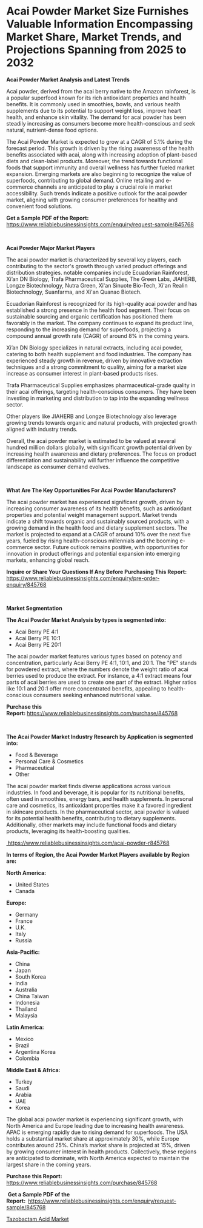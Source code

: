 <p><h1>Acai Powder Market Size Furnishes Valuable Information Encompassing Market Share, Market Trends, and Projections Spanning from 2025 to 2032</h1></p><p><strong>Acai Powder Market Analysis and Latest Trends</strong></p>
<p><p>Acai powder, derived from the acai berry native to the Amazon rainforest, is a popular superfood known for its rich antioxidant properties and health benefits. It is commonly used in smoothies, bowls, and various health supplements due to its potential to support weight loss, improve heart health, and enhance skin vitality. The demand for acai powder has been steadily increasing as consumers become more health-conscious and seek natural, nutrient-dense food options.</p><p>The Acai Powder Market is expected to grow at a CAGR of 5.1% during the forecast period. This growth is driven by the rising awareness of the health benefits associated with acai, along with increasing adoption of plant-based diets and clean-label products. Moreover, the trend towards functional foods that support immunity and overall wellness has further fueled market expansion. Emerging markets are also beginning to recognize the value of superfoods, contributing to global demand. Online retailing and e-commerce channels are anticipated to play a crucial role in market accessibility. Such trends indicate a positive outlook for the acai powder market, aligning with growing consumer preferences for healthy and convenient food solutions.</p></p>
<p><strong>Get a Sample PDF of the Report:&nbsp;</strong> <a href="https://www.reliablebusinessinsights.com/enquiry/request-sample/845768?utm_campaign=2247&utm_medium=2&utm_source=Github&utm_content=ia&utm_term=01042025&utm_id=acai-powder">https://www.reliablebusinessinsights.com/enquiry/request-sample/845768</a></p>
<p>&nbsp;</p>
<p><strong>Acai Powder Major Market Players</strong></p>
<p><p>The acai powder market is characterized by several key players, each contributing to the sector's growth through varied product offerings and distribution strategies. notable companies include Ecuadorian Rainforest, Xi’an DN Biology, Trafa Pharmaceutical Supplies, The Green Labs, JIAHERB, Longze Biotechnology, Nutra Green, Xi'an Sinuote Bio-Tech, Xi'an Realin Biotechnology, Suanfarma, and Xi'an Quanao Biotech.</p><p>Ecuadorian Rainforest is recognized for its high-quality acai powder and has established a strong presence in the health food segment. Their focus on sustainable sourcing and organic certification has positioned them favorably in the market. The company continues to expand its product line, responding to the increasing demand for superfoods, projecting a compound annual growth rate (CAGR) of around 8% in the coming years.</p><p>Xi’an DN Biology specializes in natural extracts, including acai powder, catering to both health supplement and food industries. The company has experienced steady growth in revenue, driven by innovative extraction techniques and a strong commitment to quality, aiming for a market size increase as consumer interest in plant-based products rises.</p><p>Trafa Pharmaceutical Supplies emphasizes pharmaceutical-grade quality in their acai offerings, targeting health-conscious consumers. They have been investing in marketing and distribution to tap into the expanding wellness sector.</p><p>Other players like JIAHERB and Longze Biotechnology also leverage growing trends towards organic and natural products, with projected growth aligned with industry trends.</p><p>Overall, the acai powder market is estimated to be valued at several hundred million dollars globally, with significant growth potential driven by increasing health awareness and dietary preferences. The focus on product differentiation and sustainability will further influence the competitive landscape as consumer demand evolves.</p></p>
<p>&nbsp;</p>
<p><strong>What Are The Key Opportunities For Acai Powder Manufacturers?</strong></p>
<p><p>The acai powder market has experienced significant growth, driven by increasing consumer awareness of its health benefits, such as antioxidant properties and potential weight management support. Market trends indicate a shift towards organic and sustainably sourced products, with a growing demand in the health food and dietary supplement sectors. The market is projected to expand at a CAGR of around 10% over the next five years, fueled by rising health-conscious millennials and the booming e-commerce sector. Future outlook remains positive, with opportunities for innovation in product offerings and potential expansion into emerging markets, enhancing global reach.</p></p>
<p><strong>Inquire or Share Your Questions If Any Before Purchasing This Report:</strong> <a href="https://www.reliablebusinessinsights.com/enquiry/pre-order-enquiry/845768?utm_campaign=2247&utm_medium=2&utm_source=Github&utm_content=ia&utm_term=01042025&utm_id=acai-powder">https://www.reliablebusinessinsights.com/enquiry/pre-order-enquiry/845768</a></p>
<p>&nbsp;</p>
<p><strong>Market Segmentation</strong></p>
<p><strong>The Acai Powder Market Analysis by types is segmented into:</strong></p>
<p><ul><li>Acai Berry PE 4:1</li><li>Acai Berry PE 10:1</li><li>Acai Berry PE 20:1</li></ul></p>
<p><p>The acai powder market features various types based on potency and concentration, particularly Acai Berry PE 4:1, 10:1, and 20:1. The "PE" stands for powdered extract, where the numbers denote the weight ratio of acai berries used to produce the extract. For instance, a 4:1 extract means four parts of acai berries are used to create one part of the extract. Higher ratios like 10:1 and 20:1 offer more concentrated benefits, appealing to health-conscious consumers seeking enhanced nutritional value.</p></p>
<p><strong>Purchase this Report:&nbsp;</strong><a href="https://www.reliablebusinessinsights.com/purchase/845768?utm_campaign=2247&utm_medium=2&utm_source=Github&utm_content=ia&utm_term=01042025&utm_id=acai-powder">https://www.reliablebusinessinsights.com/purchase/845768</a></p>
<p>&nbsp;</p>
<p><strong>The Acai Powder Market Industry Research by Application is segmented into:</strong></p>
<p><ul><li>Food & Beverage</li><li>Personal Care & Cosmetics</li><li>Pharmaceutical</li><li>Other</li></ul></p>
<p><p>The acai powder market finds diverse applications across various industries. In food and beverage, it is popular for its nutritional benefits, often used in smoothies, energy bars, and health supplements. In personal care and cosmetics, its antioxidant properties make it a favored ingredient in skincare products. In the pharmaceutical sector, acai powder is valued for its potential health benefits, contributing to dietary supplements. Additionally, other markets may include functional foods and dietary products, leveraging its health-boosting qualities.</p></p>
<p><a href="https://www.reliablebusinessinsights.com/acai-powder-r845768?utm_campaign=2247&utm_medium=2&utm_source=Github&utm_content=ia&utm_term=01042025&utm_id=acai-powder">&nbsp;https://www.reliablebusinessinsights.com/acai-powder-r845768</a></p>
<p><strong>In terms of Region, the Acai Powder Market Players available by Region are:</strong></p>
<p>
    <p> <strong> North America: </strong>
        <ul>
            <li>United States</li>
            <li>Canada</li>
        </ul>
        </p> 
    <p> <strong> Europe: </strong>
        <ul>
            <li>Germany</li>
            <li>France</li>
            <li>U.K.</li>
            <li>Italy</li>
            <li>Russia</li>
        </ul>
        </p> 
    <p> <strong> Asia-Pacific: </strong>
        <ul>
            <li>China</li>
            <li>Japan</li>
            <li>South Korea</li>
            <li>India</li>
            <li>Australia</li>
            <li>China Taiwan</li>
            <li>Indonesia</li>
            <li>Thailand</li>
            <li>Malaysia</li>
        </ul>
        </p> 
    <p> <strong> Latin America: </strong>
        <ul>
            <li>Mexico</li>
            <li>Brazil</li>
            <li>Argentina Korea</li>
            <li>Colombia</li>
        </ul>
        </p> 
    <p> <strong> Middle East & Africa: </strong>
        <ul>
            <li>Turkey</li>
            <li>Saudi</li>
            <li>Arabia</li>
            <li>UAE</li>
            <li>Korea</li>
        </ul>
    </p>
    </p>
<p><p>The global acai powder market is experiencing significant growth, with North America and Europe leading due to increasing health awareness. APAC is emerging rapidly due to rising demand for superfoods. The USA holds a substantial market share at approximately 30%, while Europe contributes around 25%. China’s market share is projected at 15%, driven by growing consumer interest in health products. Collectively, these regions are anticipated to dominate, with North America expected to maintain the largest share in the coming years.</p></p>
<p><strong>Purchase this Report: </strong><a href="https://www.reliablebusinessinsights.com/purchase/845768?utm_campaign=2247&utm_medium=2&utm_source=Github&utm_content=ia&utm_term=01042025&utm_id=acai-powder">https://www.reliablebusinessinsights.com/purchase/845768</a></p>
<p>&nbsp;<strong>Get a Sample PDF of the Report:&nbsp;&nbsp;</strong><a href="https://www.reliablebusinessinsights.com/enquiry/request-sample/845768?utm_campaign=2247&utm_medium=2&utm_source=Github&utm_content=ia&utm_term=01042025&utm_id=acai-powder">https://www.reliablebusinessinsights.com/enquiry/request-sample/845768</a></p>
<p><strong></strong></p>
<p><p><a href="https://github.com/bensemilia864/Market-Research-Report-List-1/blob/main/tazobactam-acid-market.md?utm_campaign=2247&utm_medium=2&utm_source=Github&utm_content=ia&utm_term=01042025&utm_id=acai-powder">Tazobactam Acid Market</a></p></p>
